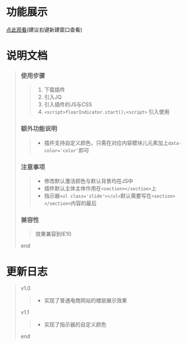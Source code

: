 # 功能展示
[点此观看](https://quiethear.github.io/indicator-floor/电商网站楼层指示器.html "电商网站楼层指示器")(建议右键新建窗口查看)
# 说明文档
> ### 使用步骤
>> 1. 下载插件
>> 2. 引入JQ
>> 3. 引入插件的JS与CSS
>> 4. `<script>floorIndicator.start();<script>` 引入使用
> ### 额外功能说明
>> * 插件支持自定义颜色，只需在对应内容模块儿元素加上`data-color='color'`即可
> ### 注意事项
>> * 修改默认激活颜色与默认背景均在JS中
>> * 插件默认主体主体作用在`<section></section>`上
>> * 指示器`<ul class='slide'></ul>`默认需要写在`<section></section>`内容的最后
> ### 兼容性
>> 效果兼容到IE10
>
> end
# 更新日志
> v1.0
>> * 实现了普通电商网站的楼层展示效果
>
> v1.1
>> * 实现了指示器的自定义颜色
>
> end
